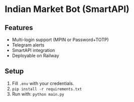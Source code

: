 # Indian Market Bot (SmartAPI)

## Features
- Multi-login support (MPIN or Password+TOTP)
- Telegram alerts
- SmartAPI integration
- Deployable on Railway

## Setup
1. Fill `.env` with your credentials.
2. `pip install -r requirements.txt`
3. Run with: `python main.py`
